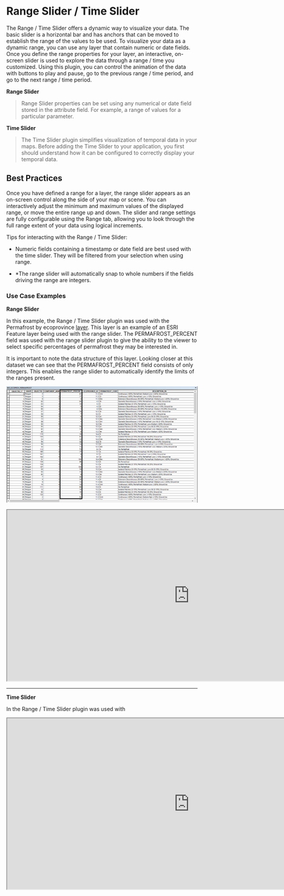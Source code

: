 # Range Slider / Time Slider

The Range / Time Slider offers a dynamic way to visualize your data. The basic slider is a horizontal bar and has anchors that can be moved to establish the range of the values to be used. To visualize your data as a dynamic range, you can use any layer that contain numeric or date fields. Once you define the range properties for your layer, an interactive, on-screen slider is used to explore the data through a range / time you customized. Using this plugin, you can control the animation of the data with buttons to play and pause, go to the previous range / time period, and go to the next range / time period.

**Range Slider**

> Range Slider properties can be set using any numerical or date field stored in the attribute field. For example, a range of values for a particular parameter.

**Time Slider**

> The Time Slider plugin simplifies visualization of temporal data in your maps. Before adding the Time Slider to your application, you first should understand how it can be configured to correctly display your temporal data.

## Best Practices

Once you have defined a range for a layer, the range slider appears as an on-screen control along the side of your map or scene. You can interactively adjust the minimum and maximum values of the displayed range, or move the entire range up and down. The slider and range settings are fully configurable using the Range tab, allowing you to look through the full range extent of your data using logical increments.

Tips for interacting with the Range / Time Slider:

- Numeric fields containing a timestamp or date field are best used with the time slider. They will be filtered from your selection when using range.

- \*The range slider will automatically snap to whole numbers if the fields driving the range are integers.

### Use Case Examples

**Range Slider**

In this example, the Range / Time Slider plugin was used with the Permafrost by ecoprovince [layer](https://gcgeo.gc.ca/geonetwork/metadata/eng/4baa66ad-aa29-4233-a6a8-7f5cbefb5ea8). This layer is an example of an ESRI Feature layer being used with the range slider. The PERMAFROST_PERCENT field was used with the range slider plugin to give the ability to the viewer to select specific percentages of permafrost they may be interested in.

It is important to note the data structure of this layer. Looking closer at this dataset we can see that the PERMAFROST_PERCENT field consists of only integers. This enables the range slider to automatically identify the limits of the ranges present.

![rangeslider1](../imgs/rangeslider1.png)

<iframe width=960px height="450"
        src=https://jolevesq.github.io/contributed-plugins/range-slider/samples/range-slider-index.html?sample=1>
</iframe>

---

**Time Slider**

In the Range / Time Slider plugin was used with

<iframe width=960px height="450"
        src=https://jolevesq.github.io/contributed-plugins/range-slider/samples/range-slider-index.html?sample=1>
</iframe>
